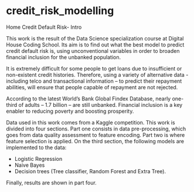 # credit_risk_modelling
Home Credit Default Risk- Intro

This work is the result of the Data Science specialization course at Digital House Coding School.
Its aim is to find out what the best model to predict credit default risk is, using unconventional variables in order to broaden financial inclusion for the unbanked population.

It is extremely difficult for some people to get loans due to insufficient or non-existent credit histories. Therefore, using a variety of alternative data - including telco and transactional information – to predict their repayment abilities, will ensure that people capable of repayment are not rejected.

According to the latest World’s Bank Global Findex Database, nearly one-third of adults – 1.7 billion – are still unbanked. Financial inclusion is a key enabler to reducing poverty and boosting prosperity. 

Data used in this work comes from a Kaggle competition.
This work is divided into four sections. Part one consists in data pre-processing, which goes from data quality assessment to feature encoding. Part two is where feature selection is applied. On the third section, the following models are implemented to the data:
- Logistic Regression
- Naive Bayes
- Decision trees (Tree classifier, Random Forest and Extra Tree).

Finally, results are shown in part four.
